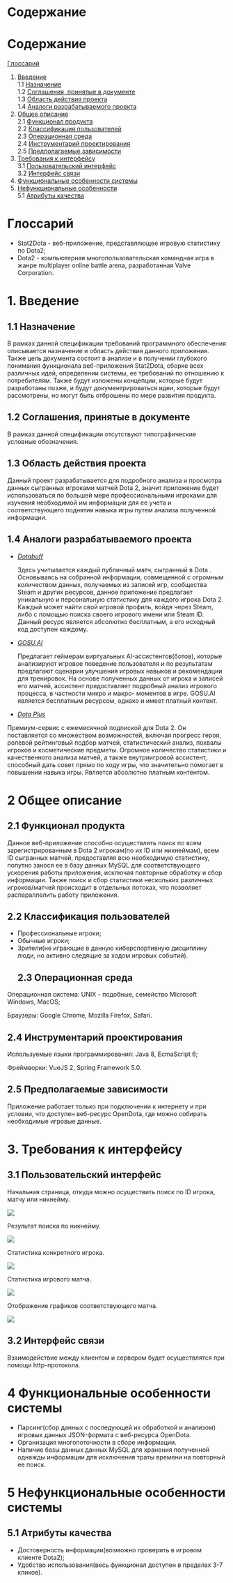 # Содержание 
# Содержание
[Глоссарий](#Глоссарий)  
1. [Введение](#1Введение)  
1.1 [Назначение](#11-Назначение)  
1.2 [Соглашения, принятые в документе](#12-Соглашения-принятые-в-документе)  
1.3 [Область действия проекта](#13-Область-действия-проекта)  
1.4 [Аналоги разрабатываемого проекта](#14-Аналоги-разрабатываемого-проекта)  
2. [Общее описание](#2-Общее-описание)  
2.1 [Функционал продукта](#22-Функционал-продукта)  
2.2 [Классификация пользователей](#23-Классификация-пользователей)    
2.3 [Операционная среда](#24-Операционная-среда)  
2.4 [Инструментарий проектирования](#25-Инструментарий-проектирования)  
2.5 [Предполагаемые зависимости](#26-Предполагаемые-зависимости)  
3. [Требования к интерфейсу](#3-Требования-к-интерфейсу)  
3.1 [Пользовательский интерфейс](#31-Пользовательский-интерфейс)  
3.2 [Интерфейс связи](#33-Интерфейс-связи)  
4. [Функциональные особенности системы](#4-Функциональные-особенности-системы)  
5. [Нефункциональные особенности](#5-Нефункциональные-особенности)  
5.1 [Атрибуты качества](#52-Атрибуты-качества)  

# Глоссарий 
 - Stat2Dota - веб-приложение, представляющее игровую статистику по Dota2;
 - Dota2 - компьютерная многопользовательская командная игра в жанре multiplayer online battle arena, разработанная Valve Corporation. 
# 1. Введение 
   ## 1.1 Назначение
   В рамках данной спецификации требований программного обеспечения описывается назначение и область действия данного приложения. Также     цель документа состоит в анализе и в получении глубокого понимания функционала веб-приложения Stat2Dota, сборке всех различных идей,
    определении системы, ее требований по отношению к потребителям. Также будут изложены концепции, которые будут разработаны позже, и         будут документрироваться идеи, которые будут рассмотрены, но могут быть отброшены по мере развития продукта.
   ##  1.2 Соглашения, принятые в документе
   В рамках данной спецификации отсутствуют типографические условные обозначения.
   ##  1.3 Область действия проекта
   Данный проект разрабатывается для подробного анализа и просмотра данных сыгранных игроками матчей Dota 2, значит приложение будет          использоваться по большей мере профессиональными  игроками для изучения необходимой им информации для ее учета и соответствующего          поднятия навыка игры путем анализа полученной информации. 
   ##  1.4 Аналоги разрабатываемого проекта 
   - *[Dotabuff](https://www.dotabuff.com/)*
   
     Здесь учитывается каждый публичный матч, сыгранный в Dota . Основываясь на собранной информации, совмещенной с огромным количеством        данных, получаемых из записей игр, сообщества Steam и других ресурcов, данное приложение предлагает уникальную и персональную            статистику для каждого игрока Dota 2. Каждый может найти свой игровой профиль, войдя через Steam, либо с помощью поиска своего            игрового имени или Steam ID. Данный ресурс является абсолютно бесплатным, а его исходный код доступен каждому.
   - *[GOSU.AI](https://gosu.ai/)*
   
     Предлагает геймерам виртуальных AI-ассистентов(ботов), которые анализируют игровое поведение пользователя и по результатам предлагают      сценарии улучшения игровых навыков и рекомендации для тренировок. На основе полученных данных от игрока и записей его матчей,              ассистент предоставляет подробный анализ игрового процесса, в частности микро и макро- моментов в игре. GOSU.AI является бесплатным        ресурсом, однако и имеет платный контент.
   -  *[Dota Plus](https://play.overwolf.com/dotaplus/)*
   
   Премиум-сервис с ежемесячной подпиской для Dota 2. Он поставляется со множеством возможностей, включая прогресс героя, ролевой            рейтинговый подбор матчей, статистический анализ, похвалы игроков и косметические предметы. Огромное количество статистики и              качественного анализа матчей, а также внутриигровой ассистент, способный дать совет прямо по ходу игры, что значительно помогает в        повышении навыка игры. Является абсолютно платным контентом.
 # 2 Общее описание
   ## 2.1 Функционал продукта
  Данное веб-приложение способно осуществлять поиск по всем зарегистрированным в Dota 2 игрокам(по их ID или никнеймам), всем ID сыгранных матчей, предоставляя всю необходимую статистику, попутно занося ее в базу данных MySQL для соответствующего ускорения работы приложения, исключая повторные обработку и сбор информации. Также поиск и сбор статистики нескольких различных игроков/матчей происходит в отдельных потоках, что позволяет распараллелить работу приложения.
   ## 2.2 Классификация пользователей
- Профессиональные игроки;
- Обычные игроки;
- Зрители(не играющие в данную киберспортивную дисциплину люди, но активно следящие за ходом игровых событий).
  ## 2.3 Операционная среда
Операционная система: UNIX - подобные, семейство Microsoft Windows, MacOS;

Браузеры: Google Chrome, Mozilla Firefox, Safari.
  ## 2.4 Инструментарий проектирования 
Используемые языки программирования: Java 8, EcmaScript 6;

Фреймворки: VueJS 2, Spring Framework 5.0.
  ## 2.5 Предполагаемые зависимости
  Приложение работает только при подключении к интернету и при условии, что доступен веб-ресурс OpenDota, где можно собирать необходимые игровые данные.
 # 3. Требования к интерфейсу
  ## 3.1 Пользовательский интерфейс
  
  Начальная страница, откуда можно осуществить поиск по ID игрока, матчу или никнейму.
  
  ![](https://github.com/ParkhomenkoArtyom750504/Dotabuff/blob/master/Mockups/Start%20page.png)
  
  Результат поиска по никнейму.
  
  ![](https://github.com/ParkhomenkoArtyom750504/Dotabuff/blob/master/Mockups/Search%20by%20nickname%20result%20page.PNG)
  
  Статистика конкретного игрока.
  
  ![](https://github.com/ParkhomenkoArtyom750504/Dotabuff/blob/master/Mockups/Player%20statistics%20page.png)
  
  Статистика игрового матча.
  
  ![](https://github.com/ParkhomenkoArtyom750504/Dotabuff/blob/master/Mockups/Match%20statistics%20page.PNG)
  
  Отображение графиков соответствующего матча.
  
  ![](https://github.com/ParkhomenkoArtyom750504/Dotabuff/blob/master/Mockups/Graphs%20page.PNG)
  ## 3.2 Интерфейс связи
  Взаимодействие между клиентом и сервером будет осуществлятся при помощи http-протокола.
  # 4 Функциональные особенности системы
  - Парсинг(сбор данных с последующей их обработкой и анализом) игровых данных JSON-формата с веб-ресурса OpenDota.
  - Организация многопоточности в сборе информации.  
  - Наличие базы данных данных MySQL для хранения полученной однажды информации для исключения траты времени на повторный ее поиск. 
  # 5 Нефункциональные особенности системы
  ## 5.1 Атрибуты качества
  - Достоверность информации(возможно проверить в игровом клиенте Dota2);
  - Удобство использования(весь функционал доступен в пределах 3-7 кликов).
  
  
 





